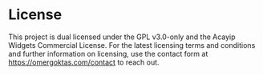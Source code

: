 # License

This project is dual licensed under the GPL v3.0-only and the Acayip Widgets Commercial License. For the latest licensing terms and conditions and further information on licensing, use the contact form at https://omergoktas.com/contact to reach out.
